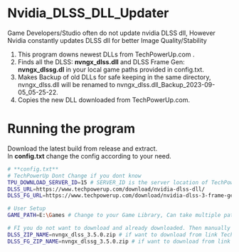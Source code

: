 # Nvidia_DLSS_DLL_Updater

Game Developers/Studio often do not update nvidia DLSS dll, However Nvidia constantly updates DLSS dll for better Image Quality/Stability

1. This program downs newest DLLs from TechPowerUp.com .
2. Finds all the DLSS: **nvngx_dlss.dll** and DLSS Frame Gen: **nvngx_dlssg.dl** in your local game paths provided in config.txt.
3. Makes Backup of old DLLs for safe keeping in the same directory, nvngx_dlss.dll will be renamed to nvngx_dlss.dll_Backup_2023-09-05_05-25-22.
4. Copies the new DLL downloaded from TechPowerUp.com.

# Running the program
Download the latest build from release and extract.\
In **config.txt** change the config according to your need.
```bash
# **config.txt**
# TechPowerUp Dont Change if you dont know
TPU_DOWNLOAD_SERVER_ID=15 # SERVER_ID is the server location of TechPowerUp, 15=SG,14=NL,5=UK,3=USA-2
DLSS_URL=https://www.techpowerup.com/download/nvidia-dlss-dll/
DLSS_FG_URL=https://www.techpowerup.com/download/nvidia-dlss-3-frame-generation-dll/

# User Setup
GAME_PATH=E:\Games # Change to your Game Library, Can take multiple path with commna separator. Example E:\Games,G:\Games

# FI you do not want to download and already downloaded. Then manually then place the zip file in the same location of exe, and put name of the zip here
DLSS_ZIP_NAME=nvngx_dlss_3.5.0.zip # if want to download from link Techpowerup leave it blank or remove it
DLSS_FG_ZIP_NAME=nvngx_dlssg_3.5.0.zip # if want to download from link Techpowerup leave it blank or remove it
```
